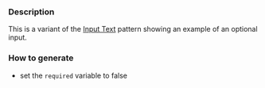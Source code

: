 ### Description
This is a variant of the [Input Text](./?p=atoms-input-text) pattern showing an example of an optional input.

### How to generate
* set the `required` variable to false
